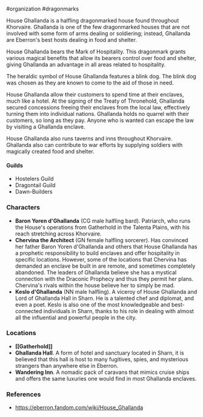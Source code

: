  #organization #dragonmarks

House Ghallanda is a halfling dragonmarked house found throughout Khorvaire. Ghallanda is one of the few dragonmarked houses that are not involved with some form of arms dealing or soldiering; instead, Ghallanda are Eberron's best hosts dealing in food and shelter.

House Ghallanda bears the Mark of Hospitality. This dragonmark grants various magical benefits that allow its bearers control over food and shelter, giving Ghallanda an advantage in all areas related to hospitality.

The heraldic symbol of House Ghallanda features a blink dog. The blink dog was chosen as they are known to come to the aid of those in need.

House Ghallanda allow their customers to spend time at their enclaves, much like a hotel. At the signing of the Treaty of Thronehold, Ghallanda secured concessions freeing their enclaves from the local law, effectively turning them into individual nations. Ghallanda holds no quarrel with their customers, so long as they pay. Anyone who is wanted can escape the law by visiting a Ghallanda enclave.

House Ghallanda also runs taverns and inns throughout Khorvaire. Ghallanda also can contribute to war efforts by supplying soldiers with magically created food and shelter.

#### Guilds

* Hostelers Guild
* Dragontail Guild
* Dawn-Builders

### Characters

* **Baron Yoren d'Ghallanda** (CG male halfling bard). Patriarch, who runs the House's operations from Gatherhold in the Talenta Plains, with his reach stretching across Khorvaire.
* **Chervina the Architect** (GN female halfling sorcerer). Has convinced her father Baron Yoren d'Ghallanda and others that House Ghallanda has a prophetic responsibility to build enclaves and offer hospitality in specific locations. However, some of the locations that Chervina has demanded an enclave be built in are remote, and sometimes completely abandoned. The leaders of Ghallanda believe she has a mystical connection with the Draconic Prophecy and thus they permit her plans. Chervina's rivals within the house believe her to simply be mad.
* **Keslo d'Ghallanda** (NN male halfling). A viceroy of House Ghallanda and Lord of Ghallanda Hall in Sharn. He is a talented chef and diplomat, and even a poet. Keslo is also one of the most knowledgeable and best-connected individuals in Sharn, thanks to his role in dealing with almost all the influential and powerful people in the city.

### Locations

* **[[Gatherhold]]**
* **Ghallanda Hall**. A form of hotel and sanctuary located in Sharn, it is believed that this hall is host to many fugitives, spies, and mysterious strangers than anywhere else in Eberron.
* **Wandering Inn**. A nomadic pack of caravans that mimics cruise ships and offers the same luxuries one would find in most Ghallanda enclaves.

### References

* https://eberron.fandom.com/wiki/House_Ghallanda
